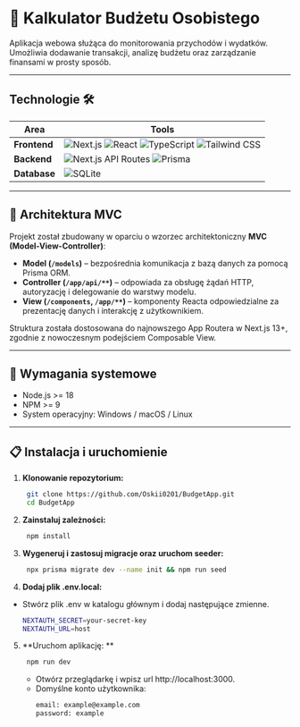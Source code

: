 # 📄 Kalkulator Budżetu Osobistego
Aplikacja webowa służąca do monitorowania przychodów i wydatków. Umożliwia dodawanie transakcji, analizę budżetu oraz zarządzanie finansami w prosty sposób.

---

## Technologie 🛠

| Area            | Tools                                                                                                                                                                                                                                                                                                                                                                                        |
|------------------|----------------------------------------------------------------------------------------------------------------------------------------------------------------------------------------------------------------------------------------------------------------------------------------------------------------------------------------------------------------------------------------------|
| **Frontend**     | ![Next.js](https://img.shields.io/badge/-Next.js-000000?logo=nextdotjs&logoColor=white) ![React](https://img.shields.io/badge/-React-61DAFB?logo=react&logoColor=white) ![TypeScript](https://img.shields.io/badge/-TypeScript-3178C6?logo=typescript&logoColor=white) ![Tailwind CSS](https://img.shields.io/badge/-TailwindCSS-38B2AC?logo=tailwindcss&logoColor=white)                    |
| **Backend**      | ![Next.js API Routes](https://img.shields.io/badge/-Next.js%20API-000000?logo=nextdotjs&logoColor=white) ![Prisma](https://img.shields.io/badge/-Prisma-2D3748?logo=prisma&logoColor=white)                                                                                                                                                                                                  |
| **Database**     | ![SQLite](https://img.shields.io/badge/SQLite-07405E?style=flat&compact=true&logo=sqlite&logoColor=white)                                                                                                                                                                                                                                                                                                   |

---

## 🧱 Architektura MVC

Projekt został zbudowany w oparciu o wzorzec architektoniczny **MVC (Model-View-Controller)**:

- **Model (`/models`)** – bezpośrednia komunikacja z bazą danych za pomocą Prisma ORM.
- **Controller (`/app/api/**`)** – odpowiada za obsługę żądań HTTP, autoryzację i delegowanie do warstwy modelu.
- **View (`/components`, `/app/**`)** – komponenty Reacta odpowiedzialne za prezentację danych i interakcję z użytkownikiem.

Struktura została dostosowana do najnowszego App Routera w Next.js 13+, zgodnie z nowoczesnym podejściem Composable View.

---

## 🧰 Wymagania systemowe

- Node.js >= 18
- NPM >= 9
- System operacyjny: Windows / macOS / Linux

---

## 📋 Instalacja i uruchomienie

1. **Klonowanie repozytorium:**
   ```bash
    git clone https://github.com/Oskii0201/BudgetApp.git
    cd BudgetApp
   ```
2. **Zainstaluj zależności:**
   ```bash
    npm install
   ```
3. **Wygeneruj i zastosuj migracje oraz uruchom seeder:**
   ```bash
    npx prisma migrate dev --name init && npm run seed
   ```
4. **Dodaj plik .env.local:**
- Stwórz plik .env w katalogu głównym i dodaj następujące zmienne.
    ```bash
    NEXTAUTH_SECRET=your-secret-key
    NEXTAUTH_URL=host
    ```
5. **Uruchom aplikację: **
   ```bash
    npm run dev
   ```
    - Otwórz przeglądarkę i wpisz url http://localhost:3000.
    - Domyślne konto użytkownika:
      ```bash
      email: example@example.com
      password: example
      ```